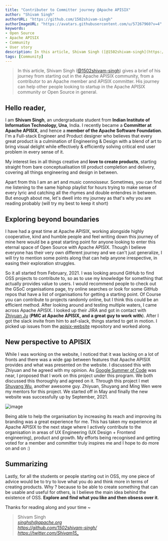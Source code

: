 ```yaml
---
title: "Contributer to Committer journey @Apache APISIX"
author: "Shivam Singh"
authorURL: "https://github.com/1502shivam-singh"
authorImageURL: "https://avatars.githubusercontent.com/u/57267960?v=4"
keywords:
- Open Source
- Apache APISIX
- Community
- User story
description: In this article, Shivam Singh ([@1502shivam-singh](https://github.com/1502shivam-singh)) gives a brief of his journey from starting out in the Apache APISIX community, from a contributor to an Apache member and APISIX committer. His journey can help other people looking to startup in the Apache APISIX community or Open Source in general.
tags: [Community]
---
```


> In this article, Shivam Singh ([@1502shivam-singh](https://github.com/1502shivam-singh)) gives a brief of his journey from starting out in the Apache APISIX community, from a contributor to an Apache member and APISIX committer. His journey can help other people looking to startup in the Apache APISIX community or Open Source in general.
<!--truncate-->

## Hello reader,

I am **Shivam Singh**, an undergraduate student from **Indian Institute of Information Technology, Una**, India. I recently became a **Committer at Apache APISIX**, and hence a **member of the Apache Software Foundation**. I'm a Full-stack Engineer and Product designer who believes that every great product is a culmination of Engineering & Design with a blend of art to bring visual delight while effectively & efficiently solving critical end user problem in every sense of it.

My interest lies in all things creative and **love to create products**, starting straight from bare conceptualisation till product completion and delivery, covering all things engineering and design in between.

Apart from this I am an art and music connoisseur. Sometimes, you can find me listening to the same hiphop playlist for hours trying to make sense of every lyric and catching all the rhymes and double entendres in between. But enough about me, let's dwell into my journey as that's why you are reading probably (will try my best to keep it short)

## Exploring beyond boundaries

I have had a great time at Apache APISIX, working alongside highly cooperative, kind and humble people and feel writing down this journey of mine here would be a great starting point for anyone looking to enter this eternal space of Open Source with Apache APISIX. Though I believe everyone has their very own different journey and we can't just generalize, I will try to mention some points along that can help anyone irrespective, in easing their exploration struggles.

So it all started from February, 2021. I was looking around GitHub to find OSS projects to contribute to, so as to use my knowledge for something that actually provides value to users. I would recommend people to check out the GSoC organisations page, try online searches or look for some GitHub repos that have a list of organisations for getting a starting point. Of Course you can contribute to projects randomly online, but I think this could be an efficient method. After looking around and testing multiple waters, I came across Apache APISIX. I looked up their JIRA and got in contact with [Zhiyuan Ju](https://github.com/juzhiyuan) (**PMC at Apache APISIX, and a great guy to work with**). After I got the slack invite from him to asf-slack, things started to get in motion. I picked up issues from the [apisix-website](https://github.com/apache/apisix-website) repository and worked along.

## New perspective to APISIX

While I was working on the website, I noticed that it was lacking on a lot of fronts and there was a wide gap between features that Apache APISIX provides and what was presented on the website. I discussed this with Zhiyuan and he agreed with my opinion. As [Google Summer of Code](https://summerofcode.withgoogle.com/archive/) was near, I proposed that I work on this project under this program. We both discussed this thoroughly and agreed on it. Through this project I met [Shuyang Wu](http://github.com/yiyiyimu), another awesome guy. Zhiyuan, Shuyang and Ming Wen were my mentors for this project. We started off in May and finally the new website was successfully up by September, 2021.

![image](https://user-images.githubusercontent.com/57267960/143325043-acf485e1-2f07-4d3c-b693-debfd9fb788a.png)

Being able to help the organisation by increasing its reach and improving its branding was a great experience for me. This has taken my experience at Apache APISIX to the next stage where I actively contribute to the organisation in areas of UX Engineering (UX Design + Frontend engineering), product and growth. My efforts being recognised and getting voted for a member and committer truly inspires me and I hope to do more on and on :)

## Summarizing

Lastly, for all the students or people starting out in OSS, my one piece of advice would be to try to love what you do and think more in terms of creating products. Why ? because to be able to create something that can be usable and useful for others, is I believe the main idea behind the existence of OSS. **Explore and find what you like and then obsess over it**.

Thanks for reading along and your time ~
> Shivam Singh<br/>
> *<singhsh@apache.org>*<br/>
> *<https://github.com/1502shivam-singh/>*<br/>
> *<https://twitter.com/Shivam15_>*<br/>
